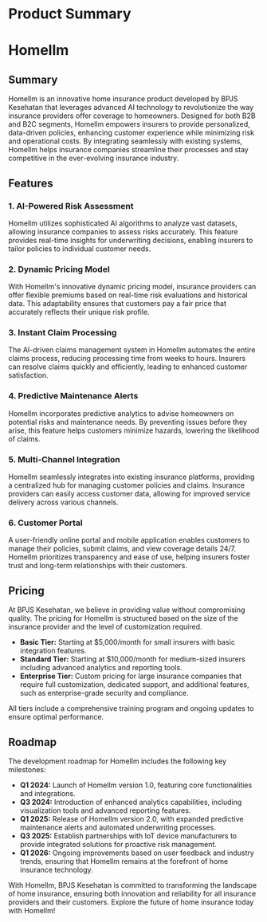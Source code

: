 # Product Summary

# Homellm

## Summary
Homellm is an innovative home insurance product developed by BPJS Kesehatan that leverages advanced AI technology to revolutionize the way insurance providers offer coverage to homeowners. Designed for both B2B and B2C segments, Homellm empowers insurers to provide personalized, data-driven policies, enhancing customer experience while minimizing risk and operational costs. By integrating seamlessly with existing systems, Homellm helps insurance companies streamline their processes and stay competitive in the ever-evolving insurance industry.

## Features
### 1. AI-Powered Risk Assessment
Homellm utilizes sophisticated AI algorithms to analyze vast datasets, allowing insurance companies to assess risks accurately. This feature provides real-time insights for underwriting decisions, enabling insurers to tailor policies to individual customer needs.

### 2. Dynamic Pricing Model
With Homellm's innovative dynamic pricing model, insurance providers can offer flexible premiums based on real-time risk evaluations and historical data. This adaptability ensures that customers pay a fair price that accurately reflects their unique risk profile.

### 3. Instant Claim Processing
The AI-driven claims management system in Homellm automates the entire claims process, reducing processing time from weeks to hours. Insurers can resolve claims quickly and efficiently, leading to enhanced customer satisfaction.

### 4. Predictive Maintenance Alerts
Homellm incorporates predictive analytics to advise homeowners on potential risks and maintenance needs. By preventing issues before they arise, this feature helps customers minimize hazards, lowering the likelihood of claims.

### 5. Multi-Channel Integration
Homellm seamlessly integrates into existing insurance platforms, providing a centralized hub for managing customer policies and claims. Insurance providers can easily access customer data, allowing for improved service delivery across various channels.

### 6. Customer Portal
A user-friendly online portal and mobile application enables customers to manage their policies, submit claims, and view coverage details 24/7. Homellm prioritizes transparency and ease of use, helping insurers foster trust and long-term relationships with their customers.

## Pricing
At BPJS Kesehatan, we believe in providing value without compromising quality. The pricing for Homellm is structured based on the size of the insurance provider and the level of customization required. 

- **Basic Tier:** Starting at $5,000/month for small insurers with basic integration features.
- **Standard Tier:** Starting at $10,000/month for medium-sized insurers including advanced analytics and reporting tools.
- **Enterprise Tier:** Custom pricing for large insurance companies that require full customization, dedicated support, and additional features, such as enterprise-grade security and compliance.

All tiers include a comprehensive training program and ongoing updates to ensure optimal performance.

## Roadmap
The development roadmap for Homellm includes the following key milestones:

- **Q1 2024:** Launch of Homellm version 1.0, featuring core functionalities and integrations.
- **Q3 2024:** Introduction of enhanced analytics capabilities, including visualization tools and advanced reporting features.
- **Q1 2025:** Release of Homellm version 2.0, with expanded predictive maintenance alerts and automated underwriting processes.
- **Q3 2025:** Establish partnerships with IoT device manufacturers to provide integrated solutions for proactive risk management.
- **Q1 2026:** Ongoing improvements based on user feedback and industry trends, ensuring that Homellm remains at the forefront of home insurance technology. 

With Homellm, BPJS Kesehatan is committed to transforming the landscape of home insurance, ensuring both innovation and reliability for all insurance providers and their customers. Explore the future of home insurance today with Homellm!